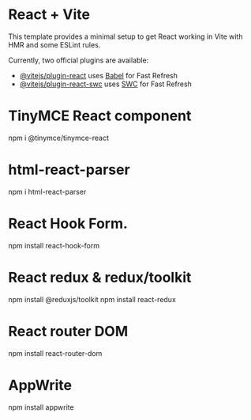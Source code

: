 # React + Vite

This template provides a minimal setup to get React working in Vite with HMR and some ESLint rules.

Currently, two official plugins are available:

- [@vitejs/plugin-react](https://github.com/vitejs/vite-plugin-react/blob/main/packages/plugin-react/README.md) uses [Babel](https://babeljs.io/) for Fast Refresh
- [@vitejs/plugin-react-swc](https://github.com/vitejs/vite-plugin-react-swc) uses [SWC](https://swc.rs/) for Fast Refresh



# TinyMCE React component
npm i @tinymce/tinymce-react

# html-react-parser
npm i html-react-parser

# React Hook Form.
npm install react-hook-form

# React redux & redux/toolkit
npm install @reduxjs/toolkit
npm install react-redux

# React router DOM
npm install react-router-dom

# AppWrite
npm install appwrite

